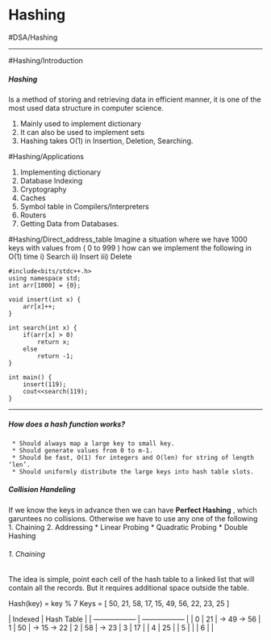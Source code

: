 # Hashing
#DSA/Hashing
- - - -
#Hashing/Introduction

##### Hashing 
Is a method of storing and retrieving data in efficient manner, it is one of the most used data structure in computer science. 
1. Mainly used to implement dictionary
2. It can also be used to implement sets
3. Hashing takes O(1) in Insertion, Deletion, Searching.

#Hashing/Applications
1. Implementing dictionary
2. Database Indexing
3. Cryptography
4. Caches
5. Symbol table in Compilers/Interpreters
6. Routers
7. Getting Data from Databases.

#Hashing/Direct_address_table
Imagine a situation where we have 1000 keys with values from ( 0 to 999 ) how can we implement the following in O(1) time
	i) Search
	ii) Insert
	iii) Delete

```
#include<bits/stdc++.h>
using namespace std;
int arr[1000] = {0};

void insert(int x) {
    arr[x]++;
}

int search(int x) {
    if(arr[x] > 0)
        return x;
    else
        return -1;
}

int main() {
    insert(119);
    cout<<search(119);
}
```

- - - -

##### How does a hash function works?
	 * Should always map a large key to small key.
	 * Should generate values from 0 to m-1.
	 * Should be fast, O(1) for integers and O(len) for string of length ‘len’. 
	 * Should uniformly distribute the large keys into hash table slots. 

##### Collision Handeling
If we know the keys in advance then we can have **Perfect Hashing** , which garuntees no collisions.
Otherwise we have to use any one of the following 
	1. Chaining
	2. Addressing
		 * Linear Probing
		 * Quadratic Probing
		 * Double Hashing

###### 1. Chaining
The idea is simple, point each cell of the hash table to a linked list that will contain all the records. But it requires additional space outside the table. 

Hash(key) = key % 7
Keys = [ 50, 21, 58, 17, 15, 49, 56, 22, 23, 25 ]

| Indexed  | Hash Table |
| —————— | —————— |
| 0 |  21 | -> 49 -> 56
| 1 | 50  | -> 15 -> 22
| 2 |  58 | -> 23
| 3 |  17 |
| 4 | 25  |
| 5 |   |
| 6 |   |


